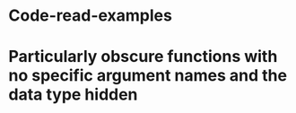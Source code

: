 # Code-read-examples
# Particularly obscure functions with no specific argument names and the data type hidden
